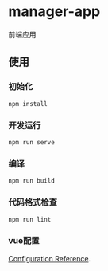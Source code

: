 # manager-app

前端应用

## 使用

### 初始化
```
npm install
```

### 开发运行
```
npm run serve
```

### 编译
```
npm run build
```

### 代码格式检查
```
npm run lint
```

### vue配置
[Configuration Reference](https://cli.vuejs.org/config/).
